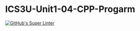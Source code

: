 # ICS3U-Unit1-04-CPP-Progarm

[![GitHub's Super Linter](https://github.com/Igor-Zhelezniak-1/ICS3U-Unit1-04-CPP-Progarm/workflows/GitHub's%20Super%20Linter/badge.svg)](https://github.com/Igor-Zhelezniak-1/ICS3U-Unit1-04-CPP-Progarm/actions)

